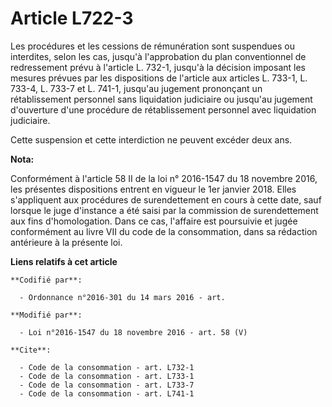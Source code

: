 # Article L722-3

Les procédures et les cessions de rémunération sont suspendues ou interdites, selon les cas, jusqu'à l'approbation du plan
conventionnel de redressement prévu à l'article L. 732-1, jusqu'à la décision imposant les mesures prévues par les
dispositions de l'article aux articles L. 733-1, L. 733-4, L. 733-7 et L. 741-1, jusqu'au jugement prononçant un
rétablissement personnel sans liquidation judiciaire ou jusqu'au jugement d'ouverture d'une procédure de rétablissement
personnel avec liquidation judiciaire. 

Cette suspension et cette interdiction ne peuvent excéder deux ans.

**Nota:**

Conformément à l'article 58 II de la loi n° 2016-1547 du 18 novembre 2016, les présentes dispositions entrent en vigueur le
1er janvier 2018. Elles s'appliquent aux procédures de surendettement en cours à cette date, sauf lorsque le juge d'instance
a été saisi par la commission de surendettement aux fins d'homologation. Dans ce cas, l'affaire est poursuivie et jugée
conformément au livre VII du code de la consommation, dans sa rédaction antérieure à la présente loi.

**Liens relatifs à cet article**

	**Codifié par**:

	  - Ordonnance n°2016-301 du 14 mars 2016 - art.

	**Modifié par**:

	  - Loi n°2016-1547 du 18 novembre 2016 - art. 58 (V)

	**Cite**:

	  - Code de la consommation - art. L732-1
	  - Code de la consommation - art. L733-1
	  - Code de la consommation - art. L733-7
	  - Code de la consommation - art. L741-1
